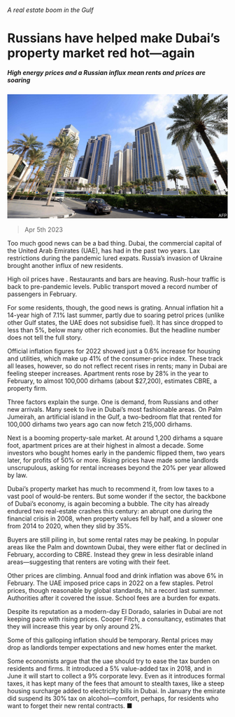 ###### A real estate boom in the Gulf

# Russians have helped make Dubai’s property market red hot—again 

##### High energy prices and a Russian influx mean rents and prices are soaring 

![image](images/20230408_MAP501.jpg) 

> Apr 5th 2023 

Too much good news can be a bad thing. Dubai, the commercial capital of the United Arab Emirates (UAE), has had  in the past two years. Lax restrictions during the pandemic lured expats. Russia’s invasion of Ukraine brought another influx of new residents.

High oil prices have . Restaurants and bars are heaving. Rush-hour traffic is back to pre-pandemic levels. Public transport moved a record number of passengers in February.

For some residents, though, the good news is grating. Annual inflation hit a 14-year high of 7.1% last summer, partly due to soaring petrol prices (unlike other Gulf states, the UAE does not subsidise fuel). It has since dropped to less than 5%, below many other rich economies. But the headline number does not tell the full story.

Official inflation figures for 2022 showed just a 0.6% increase for housing and utilities, which make up 41% of the consumer-price index. These track all leases, however, so do not reflect recent rises in rents; many in Dubai are feeling steeper increases. Apartment rents rose by 28% in the year to February, to almost 100,000 dirhams (about $27,200), estimates CBRE, a property firm. 

Three factors explain the surge. One is demand, from Russians and other new arrivals. Many seek to live in Dubai’s most fashionable areas. On Palm Jumeirah, an artificial island in the Gulf, a two-bedroom flat that rented for 100,000 dirhams two years ago can now fetch 215,000 dirhams.

Next is a booming property-sale market. At around 1,200 dirhams a square foot, apartment prices are at their highest in almost a decade. Some investors who bought homes early in the pandemic flipped them, two years later, for profits of 50% or more. Rising prices have made some landlords unscrupulous, asking for rental increases beyond the 20% per year allowed by law.

Dubai’s property market has much to recommend it, from low taxes to a vast pool of would-be renters. But some wonder if the sector, the backbone of Dubai’s economy, is again becoming a bubble. The city has already endured two real-estate crashes this century: an abrupt one during the financial crisis in 2008, when property values fell by half, and a slower one from 2014 to 2020, when they slid by 35%.

Buyers are still piling in, but some rental rates may be peaking. In popular areas like the Palm and downtown Dubai, they were either flat or declined in February, according to CBRE. Instead they grew in less desirable inland areas—suggesting that renters are voting with their feet. 

Other prices are climbing. Annual food and drink inflation was above 6% in February. The UAE imposed price caps in 2022 on a few staples. Petrol prices, though reasonable by global standards, hit a record last summer. Authorities  after it covered the issue. School fees are a burden for expats.

Despite its reputation as a modern-day El Dorado, salaries in Dubai are not keeping pace with rising prices. Cooper Fitch, a consultancy, estimates that they will increase this year by only around 2%.

Some of this galloping inflation should be temporary. Rental prices may drop as landlords temper expectations and new homes enter the market. 

Some economists argue that the uae should try to ease the tax burden on residents and firms. It introduced a 5% value-added tax in 2018, and in June it will start to collect a 9% corporate levy. Even as it introduces formal taxes, it has kept many of the fees that amount to stealth taxes, like a steep housing surcharge added to electricity bills in Dubai. In January the emirate did suspend its 30% tax on alcohol—comfort, perhaps, for residents who want to forget their new rental contracts. ■

